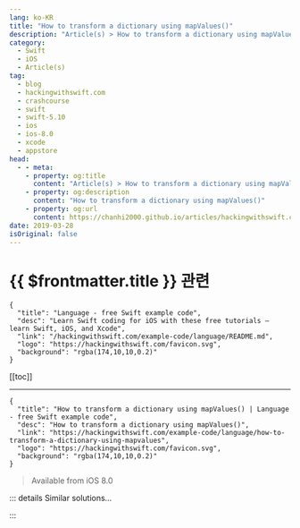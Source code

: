 ```yaml
---
lang: ko-KR
title: "How to transform a dictionary using mapValues()"
description: "Article(s) > How to transform a dictionary using mapValues()"
category:
  - Swift
  - iOS
  - Article(s)
tag: 
  - blog
  - hackingwithswift.com
  - crashcourse
  - swift
  - swift-5.10
  - ios
  - ios-8.0
  - xcode
  - appstore
head:
  - - meta:
    - property: og:title
      content: "Article(s) > How to transform a dictionary using mapValues()"
    - property: og:description
      content: "How to transform a dictionary using mapValues()"
    - property: og:url
      content: https://chanhi2000.github.io/articles/hackingwithswift.com/example-code/language/how-to-transform-a-dictionary-using-mapvalues.html
date: 2019-03-28
isOriginal: false
---
```


# {{ $frontmatter.title }} 관련

```component VPCard
{
  "title": "Language - free Swift example code",
  "desc": "Learn Swift coding for iOS with these free tutorials – learn Swift, iOS, and Xcode",
  "link": "/hackingwithswift.com/example-code/language/README.md",
  "logo": "https://hackingwithswift.com/favicon.svg",
  "background": "rgba(174,10,10,0.2)"
}
```

[[toc]]

---

```component VPCard
{
  "title": "How to transform a dictionary using mapValues() | Language - free Swift example code",
  "desc": "How to transform a dictionary using mapValues()",
  "link": "https://hackingwithswift.com/example-code/language/how-to-transform-a-dictionary-using-mapvalues",
  "logo": "https://hackingwithswift.com/favicon.svg",
  "background": "rgba(174,10,10,0.2)"
}
```

> Available from iOS 8.0

<!-- TODO: 작성 -->

<!-- 
Although dictionaries have a general `map()` method, they also have a specialized form of `map()` called `mapValues()` – it transforms just the *values* of the dictionary, leaving the keys untouched.

This extra method is useful because dictionaries can’t have duplicate keys, but if you’re only transforming the *values* from a dictionary then this is not a problem.

Let’s try it out on a dictionary containing the height in centimeters of various people:

```swift
let peopleMetric = ["Taylor": 178.0, "Justin": 175.0, "Ed": 173.0]
```

If we want to convert those heights to inches without changing the keys, we can use `mapValues()` like this:

```swift
let peopleImperial = peopleMetric.mapValues { $0 / 2.54 }
```

-->

::: details Similar solutions…

<!--
/example-code/language/how-to-use-map-to-transform-an-array">How to use map() to transform an array 
/example-code/language/how-to-use-compactmap-to-transform-an-array">How to use compactMap() to transform an array 
/example-code/uikit/showing-dictionary-definitions-using-uireferencelibraryviewcontroller">Showing dictionary definitions using UIReferenceLibraryViewController 
/example-code/language/what-is-a-dictionary">What is a dictionary? 
/example-code/language/how-to-specify-default-values-for-dictionary-keys">How to specify default values for dictionary keys</a>
-->

:::

